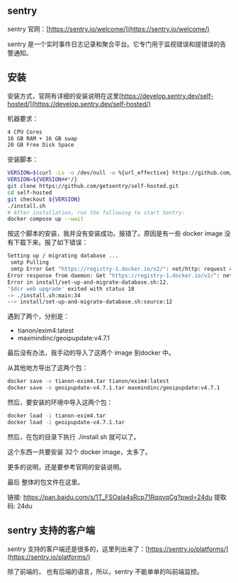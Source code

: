 
## sentry

sentry 官网：[https://sentry.io/welcome/](https://sentry.io/welcome/)

sentry 是一个实时事件日志记录和聚合平台。它专门用于监视错误和提错误的告警通知。 

## 安装 

安装方式，官网有详细的安装说明在这里[https://develop.sentry.dev/self-hosted/](https://develop.sentry.dev/self-hosted/)

机器要求：

```sh
4 CPU Cores
16 GB RAM + 16 GB swap
20 GB Free Disk Space
```
安装脚本：

```sh 
VERSION=$(curl -Ls -o /dev/null -w %{url_effective} https://github.com/getsentry/self-hosted/releases/latest)
VERSION=${VERSION##*/}
git clone https://github.com/getsentry/self-hosted.git
cd self-hosted
git checkout ${VERSION}
./install.sh
# After installation, run the following to start Sentry:
docker compose up --wait
```
按这个脚本的安装，我并没有安装成功，报错了。原因是有一些 docker image 没有下载下来。报了如下错误：

```sh
Setting up / migrating database ...
 smtp Pulling 
 smtp Error Get "https://registry-1.docker.io/v2/": net/http: request canceled while waiting for connection (Client.Timeout exceeded while awaiting headers)
Error response from daemon: Get "https://registry-1.docker.io/v2/": net/http: request canceled while waiting for connection (Client.Timeout exceeded while awaiting headers)
Error in install/set-up-and-migrate-database.sh:12.
'$dcr web upgrade' exited with status 18
-> ./install.sh:main:34
--> install/set-up-and-migrate-database.sh:source:12

```

遇到了两个，分别是：

- tianon/exim4:latest 
- maxmindinc/geoipupdate:v4.7.1

最后没有办法，我手动的导入了这两个 image 到docker 中。

从其他地方导出了这两个包：

```sh 
docker save -o tianon-exim4.tar tianon/exim4:latest
docker save -o geoipupdate-v4.7.1.tar maxmindinc/geoipupdate:v4.7.1

```
然后，要安装的环境中导入这两个包：

```sh 
docker load -i tianon-exim4.tar
docker load -i geoipupdate-v4.7.1.tar
```

然后，在包的目录下执行 ./install.sh 就可以了。

这个东西一共要安装 32个 docker image，太多了。

更多的说明，还是要参考官网的安装说明。

最后 整体的包文件在这里。 

链接: https://pan.baidu.com/s/1T_FSOaIa4sRcp71RqqvqCg?pwd=24du 提取码: 24du 

## sentry 支持的客户端

sentry 支持的客户端还是很多的，这里列出来了：[https://sentry.io/platforms/](https://sentry.io/platforms/)

除了前端的， 也有后端的语言，所以，sentry 不能单单的叫前端监控。





